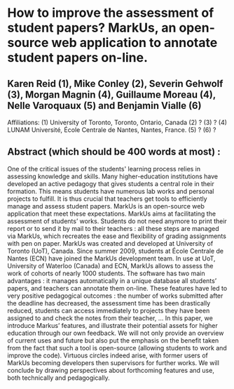 # How to improve the assessment of student papers? MarkUs, an open-source web application to annotate student papers on-line.
## Karen Reid (1), Mike Conley (2), Severin Gehwolf (3), Morgan Magnin (4), Guillaume Moreau (4), Nelle Varoquaux (5) and Benjamin Vialle (6) 
Affiliations: 
(1) University of Toronto, Toronto, Ontario, Canada
(2) ?
(3) ? 
(4) LUNAM Université, École Centrale de Nantes, Nantes, France.
(5) ? 
(6) ? 

## Abstract (which should be 400 words at most) : 

One of the critical issues of the students' learning process relies in assessing knowledge and skills. Many higher-education institutions have developed an active pedagogy that gives students a central role in their formation. This means students have numerous lab works and personal projects to fulfill. It is thus crucial that teachers get tools to efficiently manage and assess student papers. MarkUs is an open-source web application that meet these expectations. MarkUs aims at facilitating the assessment of students’ works. Students do not need anymore to print their report or to send it by mail to their teachers : all these steps are managed via MarkUs, which recreates the ease and flexibility of grading assignments with pen on paper. MarkUs was created and developed at University of Toronto (UoT), Canada. Since summer 2009, students at École Centrale de Nantes (ECN) have joined the MarkUs development team. In use at UoT, University of Waterloo (Canada) and ECN, MarkUs allows to assess the work of cohorts of nearly 1000 students. The software has two main advantages : it manages automatically in a unique database all students’ papers, and teachers can annotate them on-line. These features have led to very positive pedagogical outcomes : the number of works submitted after the deadline has decreased, the assessment time has been drastically reduced, students can access immediately to projects they have been assigned to and check the notes from their teacher, … In this paper, we introduce Markus’ features, and illustrate their potential assets for higher education through our own feedback. We will not only provide an overview of current uses and future but also put the emphasis on the benefit taken from the fact that such a tool is open-source (allowing students to work and improve the code). Virtuous circles indeed arise, with former users of MarkUs becoming developers then supervisors for further works. We will conclude by drawing perspectives about forthcoming features and use, both technically and pedagogically. 